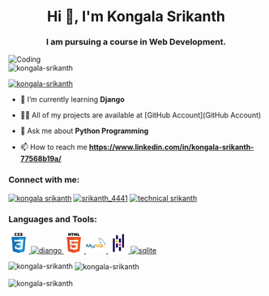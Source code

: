 <h1 align="center">Hi 👋, I'm Kongala Srikanth</h1>
<h3 align="center">I am pursuing a course in Web Development.</h3>
<img align="right" alt="Coding" width="1000" src="https://media3.giphy.com/media/qgQUggAC3Pfv687qPC/giphy.gif">

<p align="left"> <img src="https://komarev.com/ghpvc/?username=kongala-srikanth&label=Profile%20views&color=0e75b6&style=flat" alt="kongala-srikanth" /> </p>

<p align="left"> <a href="https://github.com/ryo-ma/github-profile-trophy"><img src="https://github-profile-trophy.vercel.app/?username=kongala-srikanth" alt="kongala-srikanth" /></a> </p>

- 🌱 I’m currently learning **Django**

- 👨‍💻 All of my projects are available at [GitHub Account](GitHub Account)

- 💬 Ask me about **Python Programming**

- 📫 How to reach me **https://www.linkedin.com/in/kongala-srikanth-77568b19a/**

<h3 align="left">Connect with me:</h3>
<p align="left">
<a href="https://linkedin.com/in/kongala srikanth" target="blank"><img align="center" src="https://raw.githubusercontent.com/rahuldkjain/github-profile-readme-generator/master/src/images/icons/Social/linked-in-alt.svg" alt="kongala srikanth" height="30" width="40" /></a>
<a href="https://instagram.com/srikanth_4441" target="blank"><img align="center" src="https://raw.githubusercontent.com/rahuldkjain/github-profile-readme-generator/master/src/images/icons/Social/instagram.svg" alt="srikanth_4441" height="30" width="40" /></a>
<a href="https://www.youtube.com/c/technical srikanth" target="blank"><img align="center" src="https://raw.githubusercontent.com/rahuldkjain/github-profile-readme-generator/master/src/images/icons/Social/youtube.svg" alt="technical srikanth" height="30" width="40" /></a>
</p>

<h3 align="left">Languages and Tools:</h3>
<p align="left"> <a href="https://www.w3schools.com/css/" target="_blank" rel="noreferrer"> <img src="https://raw.githubusercontent.com/devicons/devicon/master/icons/css3/css3-original-wordmark.svg" alt="css3" width="40" height="40"/> </a> <a href="https://www.djangoproject.com/" target="_blank" rel="noreferrer"> <img src="https://cdn.worldvectorlogo.com/logos/django.svg" alt="django" width="40" height="40"/> </a> <a href="https://www.w3.org/html/" target="_blank" rel="noreferrer"> <img src="https://raw.githubusercontent.com/devicons/devicon/master/icons/html5/html5-original-wordmark.svg" alt="html5" width="40" height="40"/> </a> <a href="https://www.mysql.com/" target="_blank" rel="noreferrer"> <img src="https://raw.githubusercontent.com/devicons/devicon/master/icons/mysql/mysql-original-wordmark.svg" alt="mysql" width="40" height="40"/> </a> <a href="https://pandas.pydata.org/" target="_blank" rel="noreferrer"> <img src="https://raw.githubusercontent.com/devicons/devicon/2ae2a900d2f041da66e950e4d48052658d850630/icons/pandas/pandas-original.svg" alt="pandas" width="40" height="40"/> </a> <a href="https://www.sqlite.org/" target="_blank" rel="noreferrer"> <img src="https://www.vectorlogo.zone/logos/sqlite/sqlite-icon.svg" alt="sqlite" width="40" height="40"/> </a> </p>

<p><img align="left" src="https://github-readme-stats.vercel.app/api/top-langs?username=kongala-srikanth&show_icons=true&locale=en&layout=compact" alt="kongala-srikanth" /></p>

<p>&nbsp;<img align="center" src="https://github-readme-stats.vercel.app/api?username=kongala-srikanth&show_icons=true&locale=en" alt="kongala-srikanth" /></p>

<p><img align="center" src="https://github-readme-streak-stats.herokuapp.com/?user=kongala-srikanth&" alt="kongala-srikanth" /></p>
